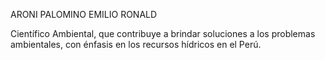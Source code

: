 ARONI PALOMINO EMILIO RONALD


Científico Ambiental, que contribuye a brindar soluciones a los problemas ambientales, con énfasis en los recursos hídricos en el Perú.
